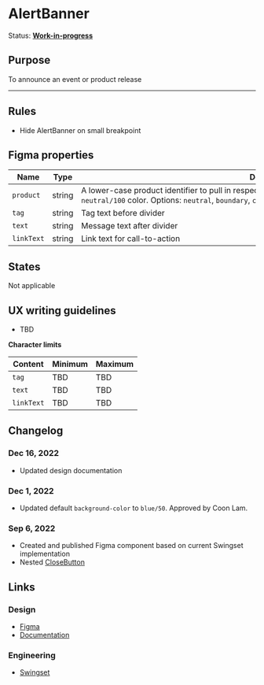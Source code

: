 # AlertBanner

Status: **[Work-in-progress](/guides/can-i-use#work-in-progress)**

## Purpose

To announce an event or product release

---

## Rules

- Hide AlertBanner on small breakpoint

## Figma properties

| Name       | Type   | Description                                                                                                                                                                                                                |
| ---------- | ------ | -------------------------------------------------------------------------------------------------------------------------------------------------------------------------------------------------------------------------- |
| `product`  | string | A lower-case product identifier to pull in respective theme colors. The default is `neutral` `neutral/100` color. Options: `neutral`, `boundary`, `consul`, `nomad`, `packer`, `terraform`, `vault`, `vagrant`, `waypoint` |
| `tag`      | string | Tag text before divider                                                                                                                                                                                                    |
| `text`     | string | Message text after divider                                                                                                                                                                                                 |
| `linkText` | string | Link text for call-to-action                                                                                                                                                                                               |

## States

Not applicable

## UX writing guidelines

- TBD

**Character limits**

| Content    | Minimum | Maximum |
| ---------- | ------- | ------- |
| `tag`      | TBD     | TBD     |
| `text`     | TBD     | TBD     |
| `linkText` | TBD     | TBD     |

## Changelog

### Dec 16, 2022

- Updated design documentation

### Dec 1, 2022

- Updated default `background-color` to `blue/50`. Approved by Coon Lam.

### Sep 6, 2022

- Created and published Figma component based on current Swingset implementation
- Nested [CloseButton](https://hashicorp-wpl-documentation.vercel.app/components/close-button)

## Links

### Design

- [Figma](https://www.figma.com/file/7cYgDM618stjYUHDqAfRec/Components?node-id=2749%3A11517)
- [Documentation](/components/alert-banner)

### Engineering

- [Swingset](https://react-components.vercel.app/components/alertbanner)
